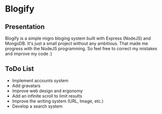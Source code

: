 Blogify
=======

Presentation
-------------
 Blogify is a simple migro bloging system built with Express (NodeJS) and MongoDB.
 It's just a small project without any ambitious. That made me progress with the NodeJS programming.
 So feel free to correct my mistakes and improve my code :)

ToDo List
-------------
+ Implement accounts system
+ Add gravatars 
+ Improve web design and ergonomy
+ Add an infinite scroll to limit results
+ Improve the writing system (URL, Image, etc.)
+ Develop a search system

